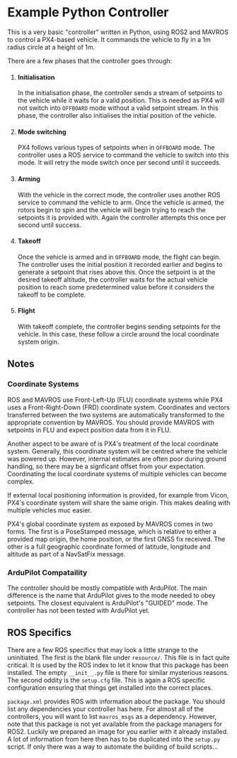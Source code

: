 # Example Python Controller

This is a very basic "controller" written in Python, using ROS2 and MAVROS to
control a PX4-based vehicle. It commands the vehicle to fly in a 1m radius
circle at a height of 1m.

There are a few phases that the controller goes through:
 1. #### Initialisation
    
    In the initialisation phase, the controller sends a stream of setpoints to
    the vehicle while it waits for a valid position. This is needed as PX4 will
    not switch into `OFFBOARD` mode without a valid setpoint stream. In this
    phase, the controller also initialises the initial position of the vehicle.

 1. #### Mode switching
 
    PX4 follows various types of setpoints when in `OFFBOARD` mode. The
    controller uses a ROS service to command the vehicle to switch into this
    mode. It will retry the mode switch once per second until it succeeds.

 1. #### Arming

    With the vehicle in the correct mode, the controller uses another ROS
    service to command the vehicle to arm. Once the vehicle is armed, the
    rotors begin to spin and the vehicle will begin trying to reach the
    setpoints it is provided with. Again the controller attempts this once
    per second until success.

 1. #### Takeoff

    Once the vehicle is armed and in `OFFBOARD` mode, the flight can begin. The
    controller uses the initial position it recorded earlier and begins to
    generate a setpoint that rises above this. Once the setpoint is at the
    desired takeoff altitude, the controller waits for the actual vehicle
    position to reach some predetermined value before it considers the takeoff
    to be complete.

 1. #### Flight

    With takeoff complete, the controller begins sending setpoints for the
    vehicle. In this case, these follow a circle around the local coordinate
    system origin.

## Notes

### Coordinate Systems

ROS and MAVROS use Front-Left-Up (FLU) coordinate systems while PX4 uses a
Front-Right-Down (FRD) coordinate system. Coordinates and vectors transferred
between the two systems are automatically transformed to the appropriate
convention by MAVROS. You should provide MAVROS with setpoints in FLU and
expect position data from it in FLU.

Another aspect to be aware of is PX4's treatment of the local coordinate
system. Generally, this coordinate system will be centred where the vehicle
was powered up. However, internal estimates are often poor during ground
handling, so there may be a signficant offset from your expectation.
Coordinating the local coordinate systems of multiple vehicles can become
complex.

If external local positioning information is provided, for example from Vicon,
PX4's coordinate system will share the same origin. This makes dealing with
multiple vehicles muc easier.

PX4's global coordinate system as exposed by MAVROS comes in two forms.
The first is a PoseStamped message, which is relative to either a provided map
origin, the home position, or the first GNSS fix received. The other is a full
geographic coordinate formed of latitude, longitude and altitude as part of a
NavSatFix message.

### ArduPilot Compataility

The controller should be mostly compatible with ArduPilot. The main difference
is the name that ArduPilot gives to the mode needed to obey setpoints. The
closest equivalent is ArduPilot's "GUIDED" mode. The controller has not been
tested with ArduPilot yet.

## ROS Specifics

There are a few ROS specifics that may look a little strange to the
uninitiated. The first is the blank file under `resource/`. This file is in
fact quite critical. It is used by the ROS index to let it know that this
package has been installed. The empty `__init__.py` file is there for similar
mysterious reasons. The second oddity is the `setup.cfg` file. This is again
a ROS specific configuration ensuring that things get installed into the
correct places.

`package.xml` provides ROS with information about the package. You should list
any dependencies your controller has here. For almost all of the controllers,
you will want to list `mavros_msgs` as a dependency. However, note that this
package is not yet available from the package managers for ROS2. Luckily
we prepared an image for you earlier with it already installed. A lot of
information from here then has to be duplicated into the `setup.py` script. If
only there was a way to automate the building of build scripts...
